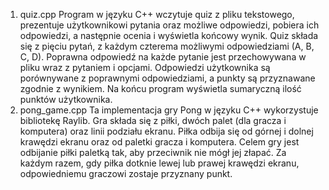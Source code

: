 1. quiz.cpp
    Program w języku C++ wczytuje quiz z pliku tekstowego, prezentuje użytkownikowi pytania oraz możliwe odpowiedzi, pobiera ich odpowiedzi, a następnie ocenia i wyświetla końcowy wynik. Quiz składa się z pięciu pytań, z każdym czterema możliwymi odpowiedziami (A, B, C, D). Poprawna odpowiedź na każde pytanie jest przechowywana w pliku wraz z pytaniem i opcjami. Odpowiedzi użytkownika są porównywane z poprawnymi odpowiedziami, a punkty są przyznawane zgodnie z wynikiem. Na końcu program wyświetla sumaryczną ilość punktów użytkownika.
2. pong_game.cpp
   Ta implementacja gry Pong w języku C++ wykorzystuje bibliotekę Raylib. Gra składa się z piłki, dwóch palet (dla gracza i komputera) oraz linii podziału ekranu. Piłka odbija się od górnej i dolnej krawędzi ekranu oraz od paletki gracza i komputera. Celem gry jest odbijanie piłki paletką tak, aby przeciwnik nie mógł jej złapać. Za każdym razem, gdy piłka dotknie lewej lub prawej krawędzi ekranu, odpowiedniemu graczowi zostaje przyznany punkt.
